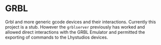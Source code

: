 # GRBL

Grbl and more generic gcode devices and their interactions. Currently this project is a stub. However the `grblserver` previously has worked and allowed direct interactions with the GRBL Emulator and permitted the exporting of commands to the Lhystudios devices.
